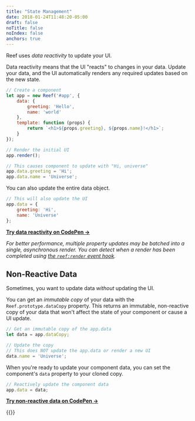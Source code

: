 ```yaml
---
title: "State Management"
date: 2018-01-24T11:48:20-05:00
draft: false
noTitle: false
noIndex: false
anchors: true
---
```


Reef uses _data reactivity_ to update your UI.

Data reactivity means that the UI "reacts" to changes in your data. Update your data, and the UI automatically renders any required updates based on the new state.

```js
// Create a component
let app = new Reef('#app', {
	data: {
		greeting: 'Hello',
		name: 'world'
	},
	template: function (props) {
		return `<h1>${props.greeting}, ${props.name}!</h1>`;
	}
});

// Render the initial UI
app.render();

// This causes component to update with "Hi, universe"
app.data.greeting = 'Hi';
app.data.name = 'Universe';
```

You can also update the entire data object.

```js
// This will also update the UI
app.data = {
	greeting: 'Hi',
	name: 'Universe'
};
```

**[Try data reactivity on CodePen &rarr;](https://codepen.io/cferdinandi/pen/ExmbbzR)**

*For better performance, multiple property updates may be batched into a single, asynchronous render. You can detect when a render has been completed using [the `reef:render` event hook](/advanced/#event-hooks).*


## Non-Reactive Data

Sometimes, you want to update data _without_ updating the UI.

You can get an _immutable copy_ of your data with the `Reef.prototype.dataCopy` property. This returns an immutable, non-reactive copy of your data that won't affect the state of your component or cause a UI update.

```js
// Get an immutable copy of the app.data
let data = app.dataCopy;

// Update the copy
// This does NOT update the app.data or render a new UI
data.name = 'Universe';
```

When you're ready to update your component data, you can set the component's `data` property to your cloned copy.

```js
// Reactively update the component data
app.data = data;
```

**[Try non-reactive data on CodePen &rarr;](https://codepen.io/cferdinandi/pen/YzVEEbb)**

{{<mailchimp intro="true">}}